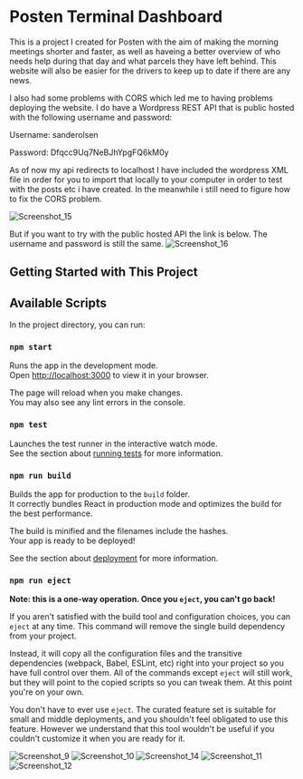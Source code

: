 # Posten Terminal Dashboard

This is a project I created for Posten with the aim of making the morning meetings shorter and faster, as well as haveing a better overview of
who needs help during that day and what parcels they have left behind. This website will also be easier for the drivers to keep up to date if there
are any news.

I also had some problems with CORS which led me to having problems deploying the website. I do have a Wordpress REST API that is public hosted with the following username and password:

Username: sanderolsen

Password: Dfqcc9Uq7NeBJhYpgFQ6kM0y

As of now my api redirects to localhost
I have included the wordpress XML file in order for you to import that locally to your computer in order to test with the posts etc i have created. 
In the meanwhile i still need to figure how to fix the CORS problem.

![Screenshot_15](https://user-images.githubusercontent.com/79259476/206543841-f67ed9b4-ce92-4eb5-9ce2-8fd7b3a849eb.png)

But if you want to try with the public hosted API the link is below. The username and password is still the same.
![Screenshot_16](https://user-images.githubusercontent.com/79259476/206544092-13766f4d-91fa-40fe-9d8c-9843b3f31def.png)



## Getting Started with This Project

## Available Scripts

In the project directory, you can run:

### `npm start`

Runs the app in the development mode.\
Open [http://localhost:3000](http://localhost:3000) to view it in your browser.

The page will reload when you make changes.\
You may also see any lint errors in the console.

### `npm test`

Launches the test runner in the interactive watch mode.\
See the section about [running tests](https://facebook.github.io/create-react-app/docs/running-tests) for more information.

### `npm run build`

Builds the app for production to the `build` folder.\
It correctly bundles React in production mode and optimizes the build for the best performance.

The build is minified and the filenames include the hashes.\
Your app is ready to be deployed!

See the section about [deployment](https://facebook.github.io/create-react-app/docs/deployment) for more information.

### `npm run eject`

**Note: this is a one-way operation. Once you `eject`, you can't go back!**

If you aren't satisfied with the build tool and configuration choices, you can `eject` at any time. This command will remove the single build dependency from your project.

Instead, it will copy all the configuration files and the transitive dependencies (webpack, Babel, ESLint, etc) right into your project so you have full control over them. All of the commands except `eject` will still work, but they will point to the copied scripts so you can tweak them. At this point you're on your own.

You don't have to ever use `eject`. The curated feature set is suitable for small and middle deployments, and you shouldn't feel obligated to use this feature. However we understand that this tool wouldn't be useful if you couldn't customize it when you are ready for it.

![Screenshot_9](https://user-images.githubusercontent.com/79259476/206277285-f57e6702-747a-4e34-9993-85b43ff9c1bf.png)
![Screenshot_10](https://user-images.githubusercontent.com/79259476/206277291-df97e3e8-b7b8-441b-a46d-425e7ce75bc1.png)
![Screenshot_14](https://user-images.githubusercontent.com/79259476/206502568-48fdaebe-4584-48b7-ab88-4fc6d0c1b7e7.png)
![Screenshot_11](https://user-images.githubusercontent.com/79259476/206277292-194b7c7a-9ee3-47bf-aab4-0d1a3a54838e.png)
![Screenshot_12](https://user-images.githubusercontent.com/79259476/206277295-e120e982-dbde-4c8b-ab6b-c9d5de589767.png)
